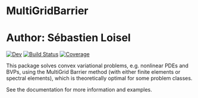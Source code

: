 # MultiGridBarrier

# Author: Sébastien Loisel

[![Dev](https://img.shields.io/badge/docs-dev-blue.svg)](https://sloisel.github.io/MultiGridBarrier.jl/dev/)
[![Build Status](https://github.com/sloisel/MultiGridBarrier.jl/actions/workflows/CI.yml/badge.svg?branch=main)](https://github.com/sloisel/MultiGridBarrier.jl/actions/workflows/CI.yml?query=branch%3Amain)
[![Coverage](https://codecov.io/gh/sloisel/MultiGridBarrier.jl/branch/main/graph/badge.svg)](https://codecov.io/gh/sloisel/MultiGridBarrier.jl)

This package solves convex variational problems, e.g. nonlinear PDEs and BVPs, using the MultiGrid Barrier method (with either finite elements or spectral elements), which is theoretically optimal for some problem classes.

See the documentation for more information and examples.
